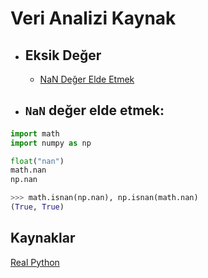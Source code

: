 # Veri Analizi Kaynak

<!-- TOC -->

- ## Eksik Değer
  - [NaN Değer Elde Etmek](##`NaN`-değer-elde-etmek:)

- ## `NaN` değer elde etmek:

```python
import math
import numpy as np

float("nan")
math.nan
np.nan

>>> math.isnan(np.nan), np.isnan(math.nan)
(True, True)
```

## Kaynaklar

[Real Python](https://realpython.com/)

